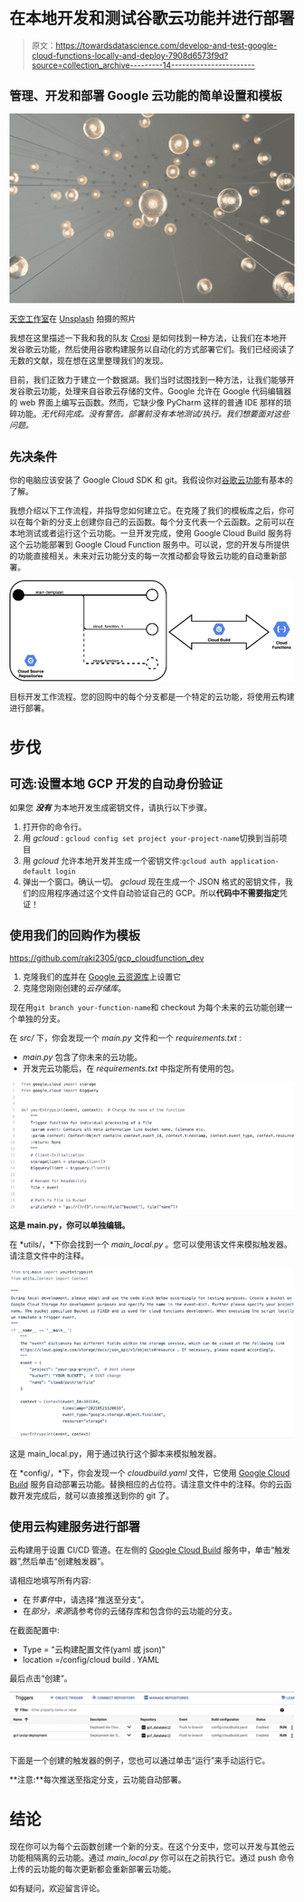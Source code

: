 # 在本地开发和测试谷歌云功能并进行部署

> 原文：<https://towardsdatascience.com/develop-and-test-google-cloud-functions-locally-and-deploy-7908d6573f9d?source=collection_archive---------14----------------------->

## 管理、开发和部署 Google 云功能的简单设置和模板

![](img/5ad528b27a2318f553664d2d729e3844.png)

[天空工作室](https://unsplash.com/@skyestudios)在 [Unsplash](https://unsplash.com/) 拍摄的照片

我想在这里描述一下我和我的队友 [Crosi](https://medium.com/u/a322d824778c?source=post_page-----7908d6573f9d--------------------------------) 是如何找到一种方法，让我们在本地开发谷歌云功能，然后使用谷歌构建服务以自动化的方式部署它们。我们已经阅读了无数的文献，现在想在这里整理我们的发现。

目前，我们正致力于建立一个数据湖。我们当时试图找到一种方法，让我们能够开发谷歌云功能，处理来自谷歌云存储的文件。Google 允许在 Google 代码编辑器的 web 界面上编写云函数。然而，它缺少像 PyCharm 这样的普通 IDE 那样的琐碎功能。*无代码完成。没有警告。部署前没有本地测试/执行。我们想要面对这些问题。*

## 先决条件

你的电脑应该安装了 Google Cloud SDK 和 git。我假设你对[谷歌云功能](https://cloud.google.com/functions/docs/how-to)有基本的了解。

我想介绍以下工作流程，并指导您如何建立它。在克隆了我们的模板库之后，你可以在每个新的分支上创建你自己的云函数。每个分支代表一个云函数。之前可以在本地测试或者运行这个云功能。一旦开发完成，使用 Google Cloud Build 服务将这个云功能部署到 Google Cloud Function 服务中。可以说，您的开发与所提供的功能直接相关。未来对云功能分支的每一次推动都会导致云功能的自动重新部署。

![](img/79e0b2b65e8aa0e72c12b1ff45a43b42.png)

目标开发工作流程。您的回购中的每个分支都是一个特定的云功能，将使用云构建进行部署。

# 步伐

## 可选:设置本地 GCP 开发的自动身份验证

如果您 ***没有*** 为本地开发生成密钥文件，请执行以下步骤。

1.  打开你的命令行。
2.  用 *gcloud* : `gcloud config set project your-project-name`切换到当前项目
3.  用 *gcloud* 允许本地开发并生成一个密钥文件:`gcloud auth application-default login`
4.  弹出一个窗口。确认一切。 *gcloud* 现在生成一个 JSON 格式的密钥文件，我们的应用程序通过这个文件自动验证自己的 GCP。所以**代码中不需要指定**凭证！

## 使用我们的回购作为模板

<https://github.com/raki2305/gcp_cloudfunction_dev>  

1.  克隆我们的[库](https://github.com/raki2305/gcp_cloudfunction_dev)并在 [Google 云资源库](https://source.cloud.google.com/)上设置它
2.  克隆您刚刚创建的*云存储库*。

现在用`git branch your-function-name`和 checkout 为每个未来的云功能创建一个单独的分支。

在 *src/* 下，你会发现一个 *main.py* 文件和一个 *requirements.txt* :

*   *main.py* 包含了你未来的云功能。
*   开发完云功能后，在 *requirements.txt* 中指定所有使用的包。

![](img/f8eaede8bc4e1e142bc46ac96999acc7.png)

**这是 main.py，你可以单独编辑。**

在 *utils/，*下你会找到一个 *main_local.py* 。您可以使用该文件来模拟触发器。请注意文件中的注释。

![](img/2387e0ad8a0c2b2047aa33d25a6ce27a.png)

这是 main_local.py，用于通过执行这个脚本来模拟触发器。

在 *config/，*下，你会发现一个 *cloudbuild.yaml* 文件，它使用 [Google Cloud Build](https://console.cloud.google.com/cloud-build) 服务自动部署云功能。替换相应的占位符。请注意文件中的注释。你的云函数开发完成后，就可以直接推送到你的 git 了。

## 使用云构建服务进行部署

云构建用于设置 CI/CD 管道。在左侧的 [Google Cloud Build](https://console.cloud.google.com/cloud-build) 服务中，单击“触发器”,然后单击“创建触发器”。

请相应地填写所有内容:

*   在*节事件*中，请选择“推送至分支”。
*   在*部分，来源*请参考你的云储存库和包含你的云功能的分支。

在截面配置中:

*   Type = "云构建配置文件(yaml 或 json)"
*   location =/config/cloud build . YAML

最后点击“创建”。

![](img/d4ca7561becf5c82bc06c74360f4bd94.png)

下面是一个创建的触发器的例子，您也可以通过单击“运行”来手动运行它。

**注意:**每次推送至指定分支，云功能自动部署。

# 结论

现在你可以为每个云函数创建一个新的分支。在这个分支中，您可以开发与其他云功能相隔离的云功能。通过 *main_local.py* 你可以在之前执行它。通过 push 命令上传的云功能的每次更新都会重新部署云功能。

如有疑问，欢迎留言评论。